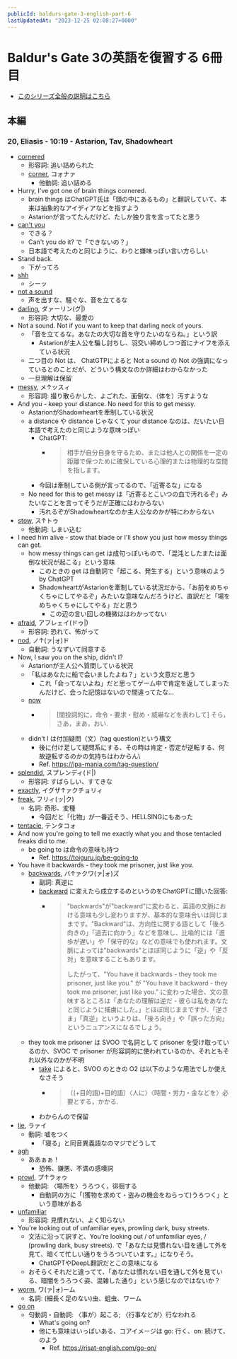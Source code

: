 ```yaml
---
publicId: baldurs-gate-3-english-part-6
lastUpdatedAt: "2023-12-25 02:08:27+0000"
---
```


# Baldur's Gate 3の英語を復習する 6冊目

- [このシリーズ全般の説明はこちら](./baldurs-gate-3-english-index.html)

## 本編

### 20, Eliasis - 10:19 - Astarion, Tav, Shadowheart

- [cornered](https://ejje.weblio.jp/content/cornered)
  - 形容詞: 追い詰められた
  - [corner](https://ejje.weblio.jp/content/corner), コォナァ
    - 他動詞: 追い詰める
- Hurry, I've got one of brain things cornered.
  - brain things はChatGPT氏は「頭の中にあるもの」と翻訳していて、本来は抽象的なアイディアなどを指すよう
  - Astarionが言ってたんだけど、たしか独り言を言ってたと思う
- [can't you](https://ejje.weblio.jp/content/can%27t+you)
  - できる？
  - Can't you do it? で「できないの？」
  - 日本語で考えたのと同じように、わりと嫌味っぽい言い方らしい
- Stand back.
  - 下がってろ
- [shh](https://ejje.weblio.jp/content/shh)
  - シーッ
- [not a sound](https://ejje.weblio.jp/content/not+a+sound)
  - 声を出すな、騒ぐな、音を立てるな
- [darling](https://ejje.weblio.jp/content/darling), ダァーリン(グ|)
  - 形容詞: 大切な、最愛の
- Not a sound. Not if you want to keep that darling neck of yours.
  - 「音を立てるな。あなたの大切な首を守りたいのならね。」という訳
    - Astarionが主人公を騙し討ちし、羽交い締めしつつ首にナイフを添えている状況
  - 二つ目の Not は、 ChatGTPによると Not a sound の Not の強調になっているとのことだが、どういう構文なのか詳細はわからなかった
  - 一旦理解は保留
- [messy](https://ejje.weblio.jp/content/messy), メ↑ッスィ
  - 形容詞: 撮り散らかした、よごれた、面倒な、（体を）汚すような
- And you - keep your distance. No need for this to get messy.
  - AstarionがShadowheartを牽制している状況
  - a distance や distance じゃなくて your distance なのは、だいたい日本語で考えたのと同じような意味っぽい
    - ChatGPT:
      - > 相手が自分自身を守るため、または他人との関係を一定の距離で保つために確保している心理的または物理的な空間を指します。
    - 今回は牽制している側が言ってるので、「近寄るな」になる
  - No need for this to get messy は「近寄るとこいつの血で汚れるぞ」みたいなことを言ってそうだが正確にはわからない
    - 汚れるぞがShadowheartなのか主人公なのかが特にわからない
- [stow](https://ejje.weblio.jp/content/stow), ス↑トゥ
  - 他動詞: しまい込む
- I need him alive - stow that blade or I'll show you just how messy things can get.
  - how messy things can get は成句っぽいもので、「混沌としたまたは面倒な状況が起こる」という意味
    - このときの get は自動詞で「起こる、発生する」という意味のよう by ChatGPT
    - ShadowheartがAstarionを牽制している状況だから、「お前をめちゃくちゃにしてやるぞ」みたいな意味なんだろうけど、直訳だと「場をめちゃくちゃにしてやる」だと思う
      - この辺の言い回しの機微ははわかってない
- [afraid](https://ejje.weblio.jp/content/afraid), アフレェイ(ドゥ|)
  - 形容詞: 恐れて、怖がって
- [nod](https://ejje.weblio.jp/content/nod), ノ↑(ァ|ォ)ド
  - 自動詞: うなずいて同意する
- Now, I saw you on the ship, didn't I?
  - Astarionが主人公へ質問している状況
  - 「私はあなたに船で会いましたよね？」という文意だと思う
    - これ「会ってないよね」だと思ってゲーム中で肯定を返してしまったんだけど、会った記憶はないので間違ってたな...
  - [now](https://ejje.weblio.jp/content/now)
    - > [間投詞的に，命令・要求・慰め・威嚇などを表わして] そら，さあ，まあ，おい.
  - didn't I は付加疑問（文）(tag question)という構文
    - 後に付け足して疑問系にする、その時は肯定・否定が逆転する、何故逆転するのかの気持ちはわからん\
    - Ref. https://ipa-mania.com/tag-question/
- [splendid](https://ejje.weblio.jp/content/splendid), スプレンディ(ド|)
  - 形容詞: すばらしい、すてきな
- [exactly](https://ejje.weblio.jp/content/exactly), イグザ↑ァクチョリィ
- [freak](https://ejje.weblio.jp/content/freak), フリィ(ッ|ク)
  - 名詞: 奇形、変種
    - 今回だと「化物」が一番近そう、HELLSINGにもあった
- [tentacle](https://ejje.weblio.jp/content/tentacle), テンタコォ
- And now you're going to tell me exactly what you and those tentacled freaks did to me.
  - be going to は命令の意味も持つ
    - Ref. https://toiguru.jp/be-going-to
- You have it backwards - they took me prisoner, just like you.
  - [backwards](https://ejje.weblio.jp/content/backwards), バ↑ァクワ(ァ|ォ)ズ
    - 副詞: 真逆に
    - [backward](https://ejje.weblio.jp/content/backward) に変えたら成立するのというのをChatGPTに聞いた回答:
      - > "backwards"が"backward"に変わると、英語の文脈における意味も少し変わりますが、基本的な意味合いは同じままです。"Backward"は、方向性に関する語として「後ろ向きの」「過去に向かう」などを意味し、比喩的には「進歩が遅い」や「保守的な」などの意味でも使われます。文脈によっては"backwards"とほぼ同じように「逆」や「反対」を意味することもあります。
        >
        > したがって、"You have it backwards - they took me prisoner, just like you." が "You have it backward - they took me prisoner, just like you." に変わった場合、文の意味するところは「あなたの理解は逆だ - 彼らは私をあなたと同じように捕虜にした。」とほぼ同じままですが、「逆さま」「真逆」というよりは、「後ろ向き」や「誤った方向」というニュアンスになるでしょう。
  - they took me prisoner は SVOO で名詞として prisoner を受け取っているのか、SVOC で prisoner が形容詞的に使われているのか、それともそれ以外なのかが不明
    - [take](https://ejje.weblio.jp/content/take) によると、SVOO のときの O2 は以下のような用法でしか使えなさそう
      - > 〔(+目的語)+目的語〕〈人に〉〈時間・労力・金などを〉必要とする，かかる.
    - わからんので保留
- [lie](https://ejje.weblio.jp/content/lie), ラァイ
  - 動詞: 嘘をつく
    - 「寝る」と同音異義語なのマジでどうして
- [agh](https://ejje.weblio.jp/content/agh)
  - ああぁぁ！
    - 恐怖、嫌悪、不満の感嘆詞
- [prowl](https://ejje.weblio.jp/content/prowl), プ↑ラォゥ
  - 他動詞: 〈場所を〉うろつく，徘徊する
    - 自動詞の方に「(獲物を求めて・盗みの機会をねらって)うろつく」という意味がある
- [unfamiliar](https://ejje.weblio.jp/content/unfamiliar)
  - 形容詞: 見慣れない、よく知らない
- You're looking out of unfamiliar eyes, prowling dark, busy streets.
  - 文法に沿って訳すと、You're looking out / of unfamiliar eyes, / (prowling dark, busy streets). で「あなたは見慣れない目を通して外を見て、暗くて忙しい通りをうろついています。」になりそう。
    - ChatGPTやDeepL翻訳だとこの意味になる
  - おそらくそれだと違ってて、「あなたは慣れない目を通して外を見ている、暗闇をうろつく姿、混雑した通り」という感じなのではないか？
- [worm](https://ejje.weblio.jp/content/worm), ワ(ァ|ォ)ーム
  - 名詞: (細長く足のない)虫、蛆虫、ワーム
- [go on](https://ejje.weblio.jp/content/go+on)
  - 句動詞・自動詞: 〈事が〉起こる; 〈行事などが〉行なわれる
    - What's going on?
    - 他にも意味はいっぱいある、コアイメージは go: 行く、on: 続けて、のよう
      - Ref. https://risat-english.com/go-on/
